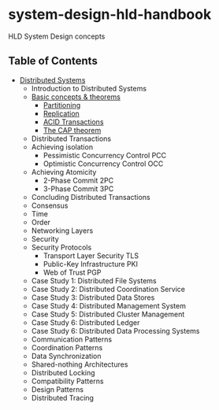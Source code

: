 # system-design-hld-handbook

HLD System Design concepts

## Table of Contents

- [Distributed Systems](DistributedSystems)
  - Introduction to Distributed Systems
  - [Basic concepts & theorems](DistributedSystems/BasicConceptsAndTheorems.md/#basic-concepts--theorems)
    - [Partitioning](DistributedSystems/BasicConceptsAndTheorems.md/#partitioning)
    - [Replication](DistributedSystems/BasicConceptsAndTheorems.md/#partitioning)
    - [ACID Transactions](DistributedSystems/BasicConceptsAndTheorems.md/#acid-transactions)
    - [The CAP theorem](DistributedSystems/BasicConceptsAndTheorems.md/#the-cap-theorem)
  - Distributed Transactions
  - Achieving isolation
    - Pessimistic Concurrency Control PCC
    - Optimistic Concurrency Control OCC
  - Achieving Atomicity
    - 2-Phase Commit 2PC
    - 3-Phase Commit 3PC
  - Concluding Distributed Transactions
  - Consensus
  - Time
  - Order
  - Networking Layers
  - Security
  - Security Protocols
    - Transport Layer Security TLS
    - Public-Key Infrastructure PKI
    - Web of Trust PGP
  - Case Study 1: Distributed File Systems
  - Case Study 2: Distributed Coordination Service
  - Case Study 3: Distributed Data Stores
  - Case Study 4: Distributed Management System
  - Case Study 5: Distributed Cluster Management
  - Case Study 6: Distributed Ledger
  - Case Study 6: Distributed Data Processing Systems
  - Communication Patterns
  - Coordination Patterns
  - Data Synchronization
  - Shared-nothing Architectures
  - Distributed Locking
  - Compatibility Patterns
  - Design Patterns
  - Distributed Tracing
